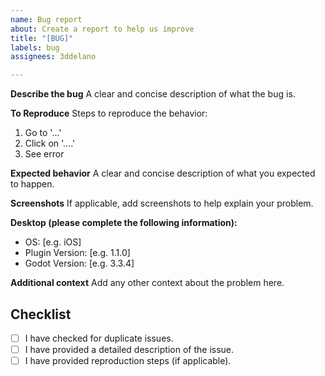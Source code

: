 ```yaml
---
name: Bug report
about: Create a report to help us improve
title: "[BUG]"
labels: bug
assignees: 3ddelano

---
```


**Describe the bug**
A clear and concise description of what the bug is.

**To Reproduce**
Steps to reproduce the behavior:
1. Go to '...'
2. Click on '....'
3. See error

**Expected behavior**
A clear and concise description of what you expected to happen.

**Screenshots**
If applicable, add screenshots to help explain your problem.

**Desktop (please complete the following information):**
 - OS: [e.g. iOS]
 - Plugin Version: [e.g. 1.1.0]
 - Godot Version:  [e.g. 3.3.4]

**Additional context**
Add any other context about the problem here.

## Checklist
<!-- Replace the ' ' with an `x` between the square brackets. -->
- [ ] I have checked for duplicate issues.
- [ ] I have provided a detailed description of the issue.
- [ ] I have provided reproduction steps (if applicable).
